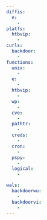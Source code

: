 ```yaml
---
diffis:
  e:
    -
platfs:
  htbvip:
    -
curls:
  backdoor:
    -
functions:
  unix:
    -
  e:
    -
  htbvip:
    -
  wp:
    -
  cve:
    -
  pathtr:
    -
  creds:
    -
  cron:
    -
  pspy:
    -
  logical:
    -

wals:
  backdoorwu:
    -
  backdoorvi:
    -
---
```


